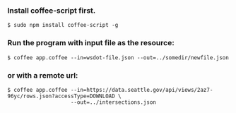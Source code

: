 
### Install coffee-script first.
```$ sudo npm install coffee-script -g```

### Run the program with input file as the resource:
```$ coffee app.coffee --in=wsdot-file.json --out=../somedir/newfile.json```
### or with a remote url:
```
$ coffee app.coffee --in=https://data.seattle.gov/api/views/2az7-96yc/rows.json?accessType=DOWNLOAD \
                    --out=../intersections.json
```

